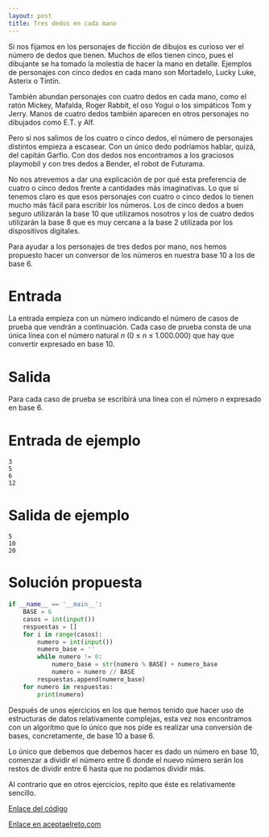 ```yaml
---
layout: post
title: Tres dedos en cada mano
---
```


Si nos fijamos en los personajes de ficción de dibujos es curioso ver el número de dedos que tienen. Muchos de ellos tienen cinco, pues el dibujante se ha tomado la molestia de hacer la mano en detalle. Ejemplos de personajes con cinco dedos en cada mano son Mortadelo, Lucky Luke, Asterix o Tintín.

También abundan personajes con cuatro dedos en cada mano, como el ratón Mickey, Mafalda, Roger Rabbit, el oso Yogui o los simpáticos Tom y Jerry. Manos de cuatro dedos también aparecen en otros personajes no dibujados como E.T. y Alf.

Pero si nos salimos de los cuatro o cinco dedos, el número de personajes distintos empieza a escasear. Con un único dedo podríamos hablar, quizá, del capitán Garfio. Con dos dedos nos encontramos a los graciosos playmobil y con tres dedos a Bender, el robot de Futurama.

No nos atrevemos a dar una explicación de por qué esta preferencia de cuatro o cinco dedos frente a cantidades más imaginativas. Lo que sí tenemos claro es que esos personajes con cuatro o cinco dedos lo tienen mucho más fácil para escribir los números. Los de cinco dedos a buen seguro utilizarán la base 10 que utilizamos nosotros y los de cuatro dedos utilizarán la base 8 que es muy cercana a la base 2 utilizada por los dispositivos digitales.

Para ayudar a los personajes de tres dedos por mano, nos hemos propuesto hacer un conversor de los números en nuestra base 10 a los de base 6.

# Entrada

La entrada empieza con un número indicando el número de casos de prueba que vendrán a continuación. Cada caso de prueba consta de una única línea con el número natural _n_ (0 ≤ _n_ ≤ 1.000.000) que hay que convertir expresado en base 10.

# Salida

Para cada caso de prueba se escribirá una línea con el número _n_ expresado en base 6.

# Entrada de ejemplo

```
3
5
6
12
```

# Salida de ejemplo

```
5
10
20
```
# Solución propuesta

``` python
if __name__ == '__main__':
    BASE = 6
    casos = int(input())
    respuestas = []
    for i in range(casos):
        numero = int(input())
        numero_base = ''
        while numero != 0:
            numero_base = str(numero % BASE) + numero_base
            numero = numero // BASE
        respuestas.append(numero_base)
    for numero in respuestas:
        print(numero)
```

Después de unos ejercicios en los que hemos tenido que hacer uso de estructuras
de datos relativamente complejas, esta vez nos encontramos con un algoritmo que
lo único que nos pide es realizar una conversión de bases, concretamente, de base
10 a base 6.

Lo único que debemos que debemos hacer es dado un número en base 10, comenzar a
dividir el número entre 6 donde el nuevo número serán los restos de dividir entre
6 hasta que no podamos dividir más.

Al contrario que en otros ejercicios, repito que éste es relativamente sencillo.

[Enlace del código](https://github.com/israelem/aceptaelreto/blob/master/codes/2017-07-31-mano.py)

[Enlace en aceptaelreto.com](https://www.aceptaelreto.com/problem/statement.php?id=272&potw=1)
